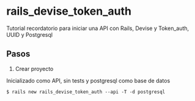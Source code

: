 # rails_devise_token_auth

Tutorial recordatorio para iniciar una API con Rails, Devise y Token_auth, UUID y Postgresql

## Pasos

1. Crear proyecto

Inicializado como API, sin tests y postgresql como base de datos

`$ rails new rails_devise_token_auth --api -T -d postgresql`
